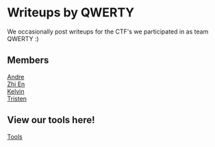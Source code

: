 # Writeups by QWERTY
We occasionally post writeups for the CTF's we participated in as team QWERTY :)

## Members
[Andre](https://andreyap.com)
<br>
[Zhi En](https://lingzhien.com)
<br>
[Kelvin](https://github.com/WaterExecution)
<br>
[Tristen](https://github.com/mashiroro)
<br>

## View our tools here!
[Tools](https://github.com/WaterExecution/CTF-Stuff)
